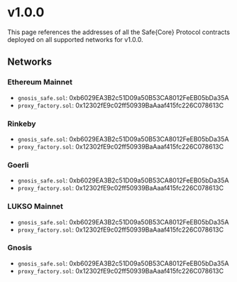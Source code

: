 # v1.0.0

This page references the addresses of all the Safe\{Core\} Protocol contracts deployed on all supported networks for v1.0.0.

## Networks

### Ethereum Mainnet

- `gnosis_safe.sol`: 0xb6029EA3B2c51D09a50B53CA8012FeEB05bDa35A
- `proxy_factory.sol`: 0x12302fE9c02ff50939BaAaaf415fc226C078613C


### Rinkeby

- `gnosis_safe.sol`: 0xb6029EA3B2c51D09a50B53CA8012FeEB05bDa35A
- `proxy_factory.sol`: 0x12302fE9c02ff50939BaAaaf415fc226C078613C


### Goerli

- `gnosis_safe.sol`: 0xb6029EA3B2c51D09a50B53CA8012FeEB05bDa35A
- `proxy_factory.sol`: 0x12302fE9c02ff50939BaAaaf415fc226C078613C


### LUKSO Mainnet

- `gnosis_safe.sol`: 0xb6029EA3B2c51D09a50B53CA8012FeEB05bDa35A
- `proxy_factory.sol`: 0x12302fE9c02ff50939BaAaaf415fc226C078613C


### Gnosis

- `gnosis_safe.sol`: 0xb6029EA3B2c51D09a50B53CA8012FeEB05bDa35A
- `proxy_factory.sol`: 0x12302fE9c02ff50939BaAaaf415fc226C078613C


    